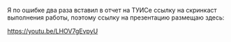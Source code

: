 ﻿Я по ошибке два раза вставил в отчет на ТУИСе ссылку на скринкаст выполнения работы, поэтому ссылку на презентацию размещаю здесь:

https://youtu.be/LHOV7gEvpyU